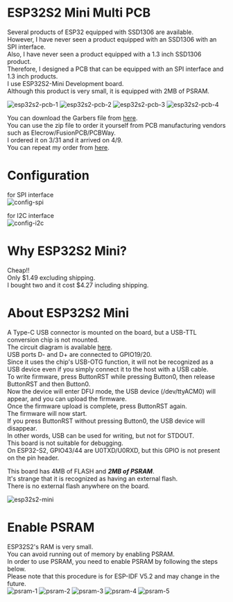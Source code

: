 # ESP32S2 Mini Multi PCB
Several products of ESP32 equipped with SSD1306 are available.   
However, I have never seen a product equipped with an SSD1306 with an SPI interface.   
Also, I have never seen a product equipped with a 1.3 inch SSD1306 product.   
Therefore, I designed a PCB that can be equipped with an SPI interface and 1.3 inch products.   
I use ESP32S2-Mini Development board.   
Although this product is very small, it is equipped with 2MB of PSRAM.   

![esp32s2-pcb-1](https://github.com/nopnop2002/esp-idf-ssd1306/assets/6020549/c7c7a839-b397-4d8b-b8b5-fc1f75a73ad3)
![esp32s2-pcb-2](https://github.com/nopnop2002/esp-idf-ssd1306/assets/6020549/546f0fe8-c565-4b58-8edf-6f9a644f0f5f)
![esp32s2-pcb-3](https://github.com/nopnop2002/esp-idf-ssd1306/assets/6020549/75cec085-c336-453c-b10e-0d3ba5e59ede)
![esp32s2-pcb-4](https://github.com/nopnop2002/esp-idf-ssd1306/assets/6020549/8ebc94ee-1ff9-4591-a0a5-3057ea397bf2)

You can download the Garbers file from [here](https://www.pcbway.com/project/shareproject/esp32s2_ssd1306_multi_pcb_2d6e5b26.html).   
You can use the zip file to order it yourself from PCB manufacturing vendors such as Elecrow/FusionPCB/PCBWay.   
I ordered it on 3/31 and it arrived on 4/9.   
You can repeat my order from [here](https://www.pcbway.com/project/shareproject/esp32s2_ssd1306_multi_pcb_2d6e5b26.html).

# Configuration   
for SPI interface   
![config-spi](https://github.com/nopnop2002/esp-idf-ssd1306/assets/6020549/3a3e85de-dfc9-4888-bf2f-3e211e0a7bac)

for I2C interface   
![config-i2c](https://github.com/nopnop2002/esp-idf-ssd1306/assets/6020549/ab8a9f3b-e4d7-41e7-a658-3173f847f711)

# Why ESP32S2 Mini?
Cheap!!   
Only $1.49 excluding shipping.   
I bought two and it cost $4.27 including shipping.   

# About ESP32S2 Mini
A Type-C USB connector is mounted on the board, but a USB-TTL conversion chip is not mounted.   
The circuit diagram is available [here](https://www.wemos.cc/en/latest/_static/files/sch_s2_mini_v1.0.0.pdf).   
USB ports D- and D+ are connected to GPIO19/20.   
Since it uses the chip's USB-OTG function, it will not be recognized as a USB device even if you simply connect it to the host with a USB cable.   
To write firmware, press ButtonRST while pressing Button0, then release ButtonRST and then Button0.   
Now the device will enter DFU mode, the USB device (/dev/ttyACM0) will appear, and you can upload the firmware.   
Once the firmware upload is complete, press ButtonRST again.   
The firmware will now start.   
If you press ButtonRST without pressing Button0, the USB device will disappear.   
In other words, USB can be used for writing, but not for STDOUT.   
This board is not suitable for debugging.   
On ESP32-S2, GPIO43/44 are U0TXD/U0RXD, but this GPIO is not present on the pin header.

This board has 4MB of FLASH and ___2MB of PSRAM___.   
It's strange that it is recognized as having an external flash.   
There is no external flash anywhere on the board.   

![esp32s2-mini](https://github.com/nopnop2002/esp-idf-net-logging/assets/6020549/f36327cf-7e7b-4f1f-aa20-1eb16a0650ea)

# Enable PSRAM   
ESP32S2's RAM is very small.   
You can avoid running out of memory by enabling PSRAM.   
In order to use PSRAM, you need to enable PSRAM by following the steps below.   
Please note that this procedure is for ESP-IDF V5.2 and may change in the future.   
![psram-1](https://github.com/nopnop2002/esp-idf-net-logging/assets/6020549/9feae820-609d-4955-94d0-2d7e4e5887ab)
![psram-2](https://github.com/nopnop2002/esp-idf-net-logging/assets/6020549/3b6c8c0a-380f-492e-b72a-74d408c73fb0)
![psram-3](https://github.com/nopnop2002/esp-idf-net-logging/assets/6020549/a72b8638-8de1-4c9e-b8e1-98562e2b515e)
![psram-4](https://github.com/nopnop2002/esp-idf-net-logging/assets/6020549/ae980ac1-470e-4b9d-bd2b-82ec4777f204)
![psram-5](https://github.com/nopnop2002/esp-idf-net-logging/assets/6020549/76a7a4f3-e231-4509-b997-c1d710ee7301)




